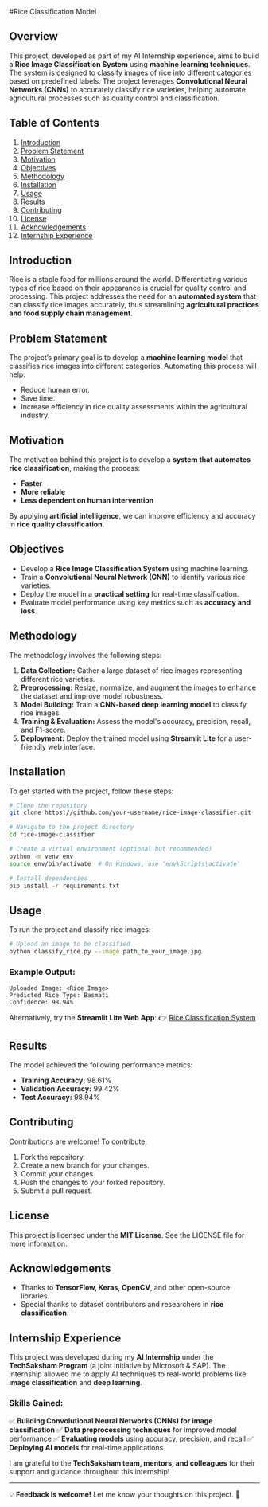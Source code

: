 #Rice Classification Model

## Overview
This project, developed as part of my AI Internship experience, aims to build a **Rice Image Classification System** using **machine learning techniques**. The system is designed to classify images of rice into different categories based on predefined labels. The project leverages **Convolutional Neural Networks (CNNs)** to accurately classify rice varieties, helping automate agricultural processes such as quality control and classification.

## Table of Contents
1. [Introduction](#introduction)
2. [Problem Statement](#problem-statement)
3. [Motivation](#motivation)
4. [Objectives](#objectives)
5. [Methodology](#methodology)
6. [Installation](#installation)
7. [Usage](#usage)
8. [Results](#results)
9. [Contributing](#contributing)
10. [License](#license)
11. [Acknowledgements](#acknowledgements)
12. [Internship Experience](#internship-experience)

## Introduction
Rice is a staple food for millions around the world. Differentiating various types of rice based on their appearance is crucial for quality control and processing. This project addresses the need for an **automated system** that can classify rice images accurately, thus streamlining **agricultural practices and food supply chain management**.

## Problem Statement
The project’s primary goal is to develop a **machine learning model** that classifies rice images into different categories. Automating this process will help:
- Reduce human error.
- Save time.
- Increase efficiency in rice quality assessments within the agricultural industry.

## Motivation
The motivation behind this project is to develop a **system that automates rice classification**, making the process:
- **Faster**
- **More reliable**
- **Less dependent on human intervention**

By applying **artificial intelligence**, we can improve efficiency and accuracy in **rice quality classification**.

## Objectives
- Develop a **Rice Image Classification System** using machine learning.
- Train a **Convolutional Neural Network (CNN)** to identify various rice varieties.
- Deploy the model in a **practical setting** for real-time classification.
- Evaluate model performance using key metrics such as **accuracy and loss**.

## Methodology
The methodology involves the following steps:
1. **Data Collection:** Gather a large dataset of rice images representing different rice varieties.
2. **Preprocessing:** Resize, normalize, and augment the images to enhance the dataset and improve model robustness.
3. **Model Building:** Train a **CNN-based deep learning model** to classify rice images.
4. **Training & Evaluation:** Assess the model's accuracy, precision, recall, and F1-score.
5. **Deployment:** Deploy the trained model using **Streamlit Lite** for a user-friendly web interface.

## Installation
To get started with the project, follow these steps:

```bash
# Clone the repository
git clone https://github.com/your-username/rice-image-classifier.git

# Navigate to the project directory
cd rice-image-classifier

# Create a virtual environment (optional but recommended)
python -m venv env
source env/bin/activate  # On Windows, use 'env\Scripts\activate'

# Install dependencies
pip install -r requirements.txt
```

## Usage
To run the project and classify rice images:

```bash
# Upload an image to be classified
python classify_rice.py --image path_to_your_image.jpg
```

### Example Output:
```
Uploaded Image: <Rice Image>
Predicted Rice Type: Basmati
Confidence: 98.94%
```

Alternatively, try the **Streamlit Lite Web App**:
👉 [Rice Classification System](https://rice-image-classification-system-daidfcpp99qti99smk7eyh.streamlit.app/)

## Results
The model achieved the following performance metrics:
- **Training Accuracy:** 98.61%
- **Validation Accuracy:** 99.42%
- **Test Accuracy:** 98.94%

## Contributing
Contributions are welcome! To contribute:
1. Fork the repository.
2. Create a new branch for your changes.
3. Commit your changes.
4. Push the changes to your forked repository.
5. Submit a pull request.

## License
This project is licensed under the **MIT License**. See the LICENSE file for more information.

## Acknowledgements
- Thanks to **TensorFlow, Keras, OpenCV**, and other open-source libraries.
- Special thanks to dataset contributors and researchers in **rice classification**.

## Internship Experience
This project was developed during my **AI Internship** under the **TechSaksham Program** (a joint initiative by Microsoft & SAP). The internship allowed me to apply AI techniques to real-world problems like **image classification** and **deep learning**.

### Skills Gained:
✅ **Building Convolutional Neural Networks (CNNs) for image classification**
✅ **Data preprocessing techniques** for improved model performance
✅ **Evaluating models** using accuracy, precision, and recall
✅ **Deploying AI models** for real-time applications

I am grateful to the **TechSaksham team, mentors, and colleagues** for their support and guidance throughout this internship!

---

💡 **Feedback is welcome!** Let me know your thoughts on this project. 🚀

